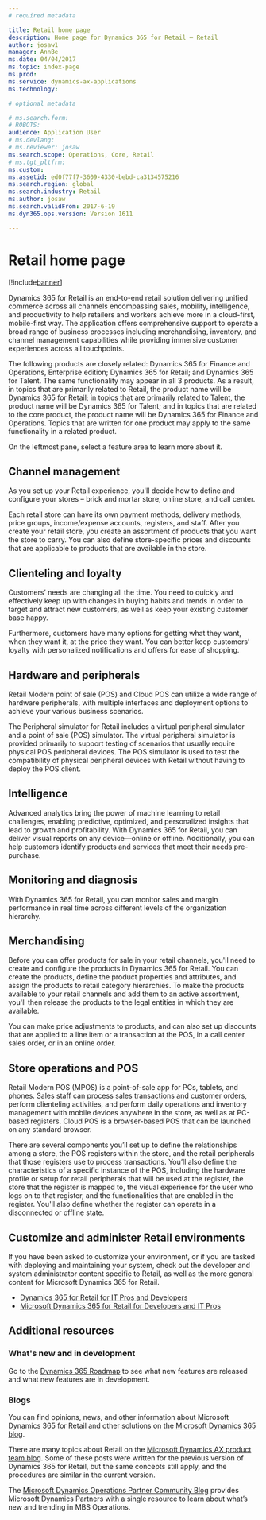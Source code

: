 ```yaml
---
# required metadata

title: Retail home page
description: Home page for Dynamics 365 for Retail – Retail
author: josaw1
manager: AnnBe
ms.date: 04/04/2017
ms.topic: index-page
ms.prod: 
ms.service: dynamics-ax-applications
ms.technology: 

# optional metadata

# ms.search.form: 
# ROBOTS: 
audience: Application User
# ms.devlang: 
# ms.reviewer: josaw
ms.search.scope: Operations, Core, Retail
# ms.tgt_pltfrm: 
ms.custom: 
ms.assetid: ed0f77f7-3609-4330-bebd-ca3134575216
ms.search.region: global
ms.search.industry: Retail
ms.author: josaw
ms.search.validFrom: 2017-6-19
ms.dyn365.ops.version: Version 1611

---
```


# Retail home page

[!include[banner](includes/banner.md)]

Dynamics 365 for Retail is an end-to-end retail solution delivering unified commerce across all channels encompassing sales, mobility, intelligence, and productivity to help retailers and workers achieve more in a cloud-first, mobile-first way. The application offers comprehensive support to operate a broad range of business processes including merchandising, inventory, and channel management capabilities while providing immersive customer experiences across all touchpoints. 

The following products are closely related: Dynamics 365 for Finance and Operations, Enterprise edition; Dynamics 365 for Retail; and Dynamics 365 for Talent. The same functionality may appear in all 3 products. As a result, in topics that are primarily related to Retail, the product name will be Dynamics 365 for Retail; in topics that are primarily related to Talent, the product name will be Dynamics 365 for Talent; and in topics that are related to the core product, the product name will be Dynamics 365 for Finance and Operations. Topics that are written for one product may apply to the same functionality in a related product. 

On the leftmost pane, select a feature area to learn more about it.
 

## Channel management
As you set up your Retail experience, you'll decide how to define and configure your stores – brick and mortar store, online store, and call center.

Each retail store can have its own payment methods, delivery methods, price groups, income/expense accounts, registers, and staff. After you create your retail store, you create an assortment of products that you want the store to carry. You can also define store-specific prices and discounts that are applicable to products that are available in the store.

## Clienteling and loyalty
Customers’ needs are changing all the time. You need to quickly and effectively keep up with changes in buying habits and trends in order to target and attract new customers, as well as keep your existing customer base happy.

Furthermore, customers have many options for getting what they want, when they want it, at the price they want. You can better keep customers’ loyalty with personalized notifications and offers for ease of shopping. 

## Hardware and peripherals
Retail Modern point of sale (POS) and Cloud POS can utilize a wide range of hardware peripherals, with multiple interfaces and deployment options to achieve your various business scenarios.

The Peripheral simulator for Retail includes a virtual peripheral simulator and a point of sale (POS) simulator. The virtual peripheral simulator is provided primarily to support testing of scenarios that usually require physical POS peripheral devices. The POS simulator is used to test the compatibility of physical peripheral devices with Retail without having to deploy the POS client.

## Intelligence
Advanced analytics bring the power of machine learning to retail challenges, enabling predictive, optimized, and personalized insights that lead to growth and profitability. With Dynamics 365 for Retail, you can deliver visual reports on any device—online or offline. Additionally, you can help customers identify products and services that meet their needs pre-purchase.  

## Monitoring and diagnosis
With Dynamics 365 for Retail, you can monitor sales and margin performance in real time across different levels of the organization hierarchy.

## Merchandising
Before you can offer products for sale in your retail channels, you'll need to create and configure the products in Dynamics 365 for Retail. You can create the products, define the product properties and attributes, and assign the products to retail category hierarchies. To make the products available to your retail channels and add them to an active assortment, you'll then release the products to the legal entities in which they are available.

You can make price adjustments to products, and can also set up discounts that are applied to a line item or a transaction at the POS, in a call center sales order, or in an online order.

## Store operations and POS
Retail Modern POS (MPOS) is a point-of-sale app for PCs, tablets, and phones. Sales staff can process sales transactions and customer orders, perform clienteling activities, and perform daily operations and inventory management with mobile devices anywhere in the store, as well as at PC-based registers. Cloud POS is a browser-based POS that can be launched on any standard browser.

There are several components you’ll set up to define the relationships among a store, the POS registers within the store, and the retail peripherals that those registers use to process transactions. You’ll also define the characteristics of a specific instance of the POS, including the hardware profile or setup for retail peripherals that will be used at the register, the store that the register is mapped to, the visual experience for the user who logs on to that register, and the functionalities that are enabled in the register. You'll also define whether the register can operate in a disconnected or offline state.

## Customize and administer Retail environments
If you have been asked to customize your environment, or if you are tasked with deploying and maintaining your system, check out the developer and system administrator content specific to Retail, as well as the more general content for Microsoft Dynamics 365 for Retail. 
-   [Dynamics 365 for Retail for IT Pros and Developers](dev-itpro/dev-retail-home-page.md)
-   [Microsoft Dynamics 365 for Retail for Developers and IT Pros](/dynamics365/unified-operations/dev-itpro/dev-tools/developer-home-page)

## Additional resources
### What's new and in development
Go to the <a href="https://roadmap.dynamics.com/">Dynamics 365 Roadmap</a> to see what new features are released and what new features are in development. 

### Blogs
You can find opinions, news, and other information about Microsoft Dynamics 365 for Retail and other solutions on the <a href="https://community.dynamics.com/b/msftdynamicsblog">Microsoft Dynamics 365 blog</a>.

There are many topics about Retail on the <a href="https://blogs.msdn.microsoft.com/dax/">Microsoft Dynamics AX product team blog</a>. Some of these posts were written for the previous version of Dynamics 365 for Retail, but the same concepts still apply, and the procedures are similar in the current version.

The <a href="https://community.dynamics.com/partner/b/operationspartnercommunityblog">Microsoft Dynamics Operations Partner Community Blog</a> provides Microsoft Dynamics Partners with a single resource to learn about what’s new and trending in MBS Operations.


